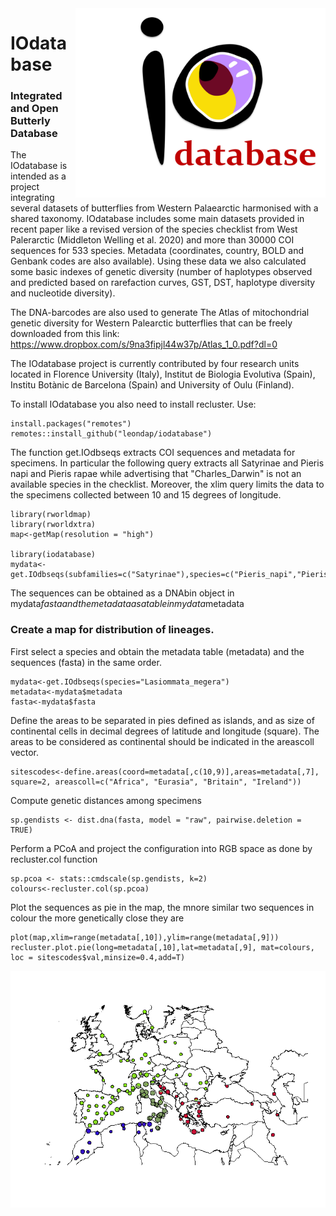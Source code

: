 <img src="https://github.com/leondap/images/blob/main/io_database.jpg?raw=true" width="400" img align="right">

# IOdatabase
### Integrated and Open Butterly Database

The IOdatabase is intended as a project integrating several datasets of butterflies from Western Palaearctic harmonised with a shared taxonomy. IOdatabase includes some main datasets provided in recent paper like a revised version of the species checklist from West Palerarctic (Middleton Welling et al. 2020) and more than 30000 COI sequences for 533 species. Metadata (coordinates, country, BOLD and Genbank codes are also available). Using these data we also calculated some basic indexes of genetic diversity (number of haplotypes observed and predicted based on rarefaction curves, GST, DST, haplotype diversity and nucleotide diversity). 

The DNA-barcodes are also used to generate The Atlas of mitochondrial genetic diversity for Western Palearctic butterflies that can be freely downloaded from this link:
https://www.dropbox.com/s/9na3fipjl44w37p/Atlas_1_0.pdf?dl=0

The IOdatabase project is currently contributed by four research units located in Florence University (Italy), Institut de Biologia Evolutiva (Spain), Institu Botànic de Barcelona (Spain) and University of Oulu (Finland).


To install IOdatabase you also need to install recluster. Use:
```
install.packages("remotes")
remotes::install_github("leondap/iodatabase")
```

The function get.IOdbseqs extracts COI sequences and metadata for specimens. In particular the following query extracts all Satyrinae and Pieris napi and Pieris rapae while advertising that "Charles_Darwin" is not an available species in the checklist. Moreover, the xlim query limits the data to the specimens collected between 10 and 15 degrees of longitude.

```
library(rworldmap)
library(rworldxtra)
map<-getMap(resolution = "high")

library(iodatabase)
mydata<-get.IOdbseqs(subfamilies=c("Satyrinae"),species=c("Pieris_napi","Pieris_rapae","Charles_Darwin"),xlim=c(10,15))
```

The sequences can be obtained as a DNAbin object in mydata$fasta and the metadata as a table in mydata$metadata

### Create a map for distribution of lineages. 
First select a species and obtain the metadata table (metadata) and the sequences (fasta) in the same order.
```
mydata<-get.IOdbseqs(species="Lasiommata_megera")
metadata<-mydata$metadata
fasta<-mydata$fasta
```
Define the areas to be separated in pies defined as islands, and as size of continental cells in decimal degrees of latitude and longitude (square). The areas to be considered as continental should be indicated in the areascoll vector.
```
sitescodes<-define.areas(coord=metadata[,c(10,9)],areas=metadata[,7], square=2, areascoll=c("Africa", "Eurasia", "Britain", "Ireland"))
```
Compute genetic distances among specimens
```
sp.gendists <- dist.dna(fasta, model = "raw", pairwise.deletion = TRUE)
```
Perform a PCoA and project the configuration into RGB space as done by recluster.col function

```
sp.pcoa <- stats::cmdscale(sp.gendists, k=2)
colours<-recluster.col(sp.pcoa)
```
Plot the sequences as pie in the map, the mnore similar two sequences in colour the more genetically close they are
```
plot(map,xlim=range(metadata[,10]),ylim=range(metadata[,9]))
recluster.plot.pie(long=metadata[,10],lat=metadata[,9], mat=colours, loc = sitescodes$val,minsize=0.4,add=T)
```
![](https://github.com/leondap/images/blob/main/genetic_map.png?raw=true)


